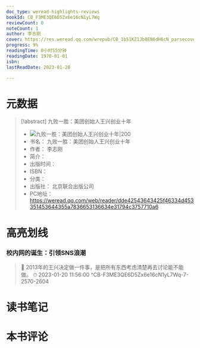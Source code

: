 ```yaml
---
doc_type: weread-highlights-reviews
bookId: CB_F3ME3QE6D5Zx6e16cN1yL7Wq
reviewCount: 0
noteCount: 1
author: 李志刚
cover: https://res.weread.qq.com/wrepub/CB_1b51KZ1Jb8EN6dH6cN_parsecover
progress: 9%
readingTime: 0小时55分钟
readingDate: 1970-01-01
isbn: 
lastReadDate: 2023-01-20

---
```

# 元数据
> [!abstract] 九败一胜：美团创始人王兴创业十年
> - ![ 九败一胜：美团创始人王兴创业十年|200](https://res.weread.qq.com/wrepub/CB_1b51KZ1Jb8EN6dH6cN_parsecover)
> - 书名： 九败一胜：美团创始人王兴创业十年
> - 作者： 李志刚
> - 简介： 
> - 出版时间： 
> - ISBN： 
> - 分类： 
> - 出版社： 北京联合出版公司
> - PC地址：https://weread.qq.com/web/reader/dde42543643425f46334d453351453644355a7836653136634e31794c3757710a6

# 高亮划线

### 校内网的诞生：引领SNS浪潮

> 📌 2013年的王兴决定做一件事，是把所有东西考虑清楚再去讨论能不能做。 
> ⏱ 2023-01-20 11:56:00 ^CB-F3ME3QE6D5Zx6e16cN1yL7Wq-7-2570-2604

# 读书笔记

# 本书评论

